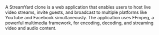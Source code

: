 A StreamYard clone is a web application that enables users to host live video streams, invite guests, and broadcast to multiple platforms like YouTube and Facebook simultaneously. The application uses FFmpeg, a powerful multimedia framework, for encoding, decoding, and streaming video and audio content.

